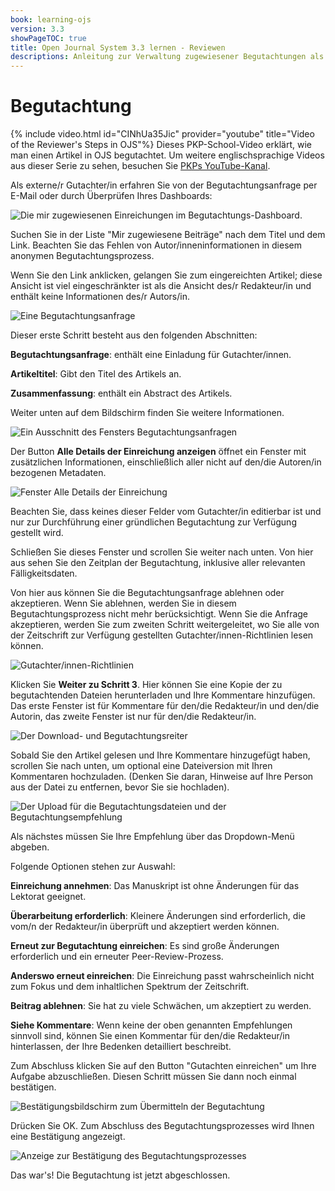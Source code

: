 ```yaml
---
book: learning-ojs
version: 3.3
showPageTOC: true
title: Open Journal System 3.3 lernen - Reviewen
descriptions: Anleitung zur Verwaltung zugewiesener Begutachtungen als Gutachter/innen in OJS.
---
```


# Begutachtung

{% include video.html id="CINhUa35Jic" provider="youtube" title="Video of the Reviewer's Steps in OJS"%}
Dieses PKP-School-Video erklärt, wie man einen Artikel in OJS begutachtet. Um weitere englischsprachige Videos aus dieser Serie zu sehen, besuchen Sie [PKPs YouTube-Kanal](https://www.youtube.com/playlist?list=PLg358gdRUrDUKJbWtr4bgy133_jwoiqoF).

Als externe/r Gutachter/in erfahren Sie von der Begutachtungsanfrage per E-Mail oder durch Überprüfen Ihres Dashboards:

![Die mir zugewiesenen Einreichungen im Begutachtungs-Dashboard.](./assets/learning-ojs-3-rev-dashboard.png)

Suchen Sie in der Liste "Mir zugewiesene Beiträge" nach dem Titel und dem Link. Beachten Sie das Fehlen von Autor/inneninformationen in diesem anonymen Begutachtungsprozess.

Wenn Sie den Link anklicken, gelangen Sie zum eingereichten Artikel; diese Ansicht ist viel eingeschränkter ist als die Ansicht des/r Redakteur/in und enthält keine Informationen des/r Autors/in.

![Eine Begutachtungsanfrage](./assets/learning-ojs-3-rev-step1.png)

Dieser erste Schritt besteht aus den folgenden Abschnitten:

**Begutachtungsanfrage**: enthält eine Einladung für Gutachter/innen.

**Artikeltitel**: Gibt den Titel des Artikels an.

**Zusammenfassung**: enthält ein Abstract des Artikels.

Weiter unten auf dem Bildschirm finden Sie weitere Informationen.

![Ein Ausschnitt des Fensters Begutachtungsanfragen](./assets/learning-ojs-3-rev-step1-3.png)

Der Button **Alle Details der Einreichung anzeigen** öffnet ein Fenster mit zusätzlichen Informationen, einschließlich aller nicht auf den/die Autoren/in bezogenen Metadaten.

![Fenster Alle Details der Einreichung](./assets/learning-ojs-3-rev-step1-2.png)

Beachten Sie, dass keines dieser Felder vom Gutachter/in editierbar ist und nur zur Durchführung einer gründlichen Begutachtung zur Verfügung gestellt wird.

Schließen Sie dieses Fenster und scrollen Sie weiter nach unten. Von hier aus sehen Sie den Zeitplan der Begutachtung, inklusive aller relevanten Fälligkeitsdaten.

Von hier aus können Sie die Begutachtungsanfrage ablehnen oder akzeptieren. Wenn Sie ablehnen, werden Sie in diesem Begutachtungsprozess nicht mehr berücksichtigt. Wenn Sie die Anfrage akzeptieren, werden Sie zum zweiten Schritt weitergeleitet, wo Sie alle von der Zeitschrift zur Verfügung gestellten Gutachter/innen-Richtlinien lesen können.

![Gutachter/innen-Richtlinien](./assets/learning-ojs-3-rev-step2.png)

Klicken Sie **Weiter zu Schritt 3**. Hier können Sie eine Kopie der zu begutachtenden Dateien herunterladen und Ihre Kommentare hinzufügen. Das erste Fenster ist für Kommentare für den/die Redakteur/in und den/die Autorin, das zweite Fenster ist nur für den/die Redakteur/in.

![Der Download- und Begutachtungsreiter](./assets/learning-ojs-3-rev-step3.png)

Sobald Sie den Artikel gelesen und Ihre Kommentare hinzugefügt haben, scrollen Sie nach unten, um optional eine Dateiversion mit Ihren Kommentaren hochzuladen. (Denken Sie daran, Hinweise auf Ihre Person aus der Datei zu entfernen, bevor Sie sie hochladen).

![Der Upload für die Begutachtungsdateien und der Begutachtungsempfehlung](./assets/learning-ojs-3-rev-step3-1.png)

Als nächstes müssen Sie Ihre Empfehlung über das Dropdown-Menü abgeben.

Folgende Optionen stehen zur Auswahl:

**Einreichung annehmen**: Das Manuskript ist ohne Änderungen für das Lektorat geeignet.

**Überarbeitung erforderlich**: Kleinere Änderungen sind erforderlich, die vom/n der Redakteur/in überprüft und akzeptiert werden können.

**Erneut zur Begutachtung einreichen**: Es sind große Änderungen erforderlich und ein erneuter Peer-Review-Prozess.

**Anderswo erneut einreichen**: Die Einreichung passt wahrscheinlich nicht zum Fokus und dem inhaltlichen Spektrum der Zeitschrift.

**Beitrag ablehnen**: Sie hat zu viele Schwächen, um akzeptiert zu werden.

**Siehe Kommentare**: Wenn keine der oben genannten Empfehlungen sinnvoll sind, können Sie einen Kommentar für den/die Redakteur/in hinterlassen, der Ihre Bedenken detailliert beschreibt.

Zum Abschluss klicken Sie auf den Button "Gutachten einreichen" um Ihre Aufgabe abzuschließen. Diesen Schritt müssen Sie dann noch einmal bestätigen.

![Bestätigungsbildschirm zum Übermitteln der Begutachtung](./assets/learning-ojs-3-rev-step3-2.png)

Drücken Sie OK. Zum Abschluss des Begutachtungsprozesses wird Ihnen eine Bestätigung angezeigt.

![Anzeige zur Bestätigung des Begutachtungsprozesses](./assets/learning-ojs-3-rev-step4.png)

Das war's! Die Begutachtung ist jetzt abgeschlossen.
